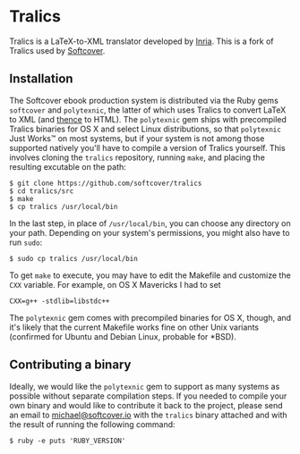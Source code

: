 # Tralics

Tralics is a LaTeX-to-XML translator developed by [Inria](http://en.wikipedia.org/wiki/French_Institute_for_Research_in_Computer_Science_and_Automation). This is a fork of Tralics used by [Softcover](http://softcover.io/).

## Installation

The Softcover ebook production system is distributed via the Ruby gems `softcover` and `polytexnic`, the latter of which uses Tralics to convert LaTeX to XML (and [thence](http://www.merriam-webster.com/dictionary/thence) to HTML). The `polytexnic` gem ships with precompiled Tralics binaries for OS X and select Linux distributions, so that `polytexnic` Just Works™ on most systems, but if your system is not among those supported natively you'll have to compile a version of Tralics yourself. This involves cloning the `tralics` repository, running `make`, and placing the resulting excutable on the path:

    $ git clone https://github.com/softcover/tralics
    $ cd tralics/src
    $ make
    $ cp tralics /usr/local/bin

In the last step, in place of `/usr/local/bin`, you can choose any directory on your path. Depending on your system's permissions, you might also have to run `sudo`:

    $ sudo cp tralics /usr/local/bin

To get `make` to execute, you may have to edit the Makefile and customize the `CXX` variable. For example, on OS X Mavericks I had to set

    CXX=g++ -stdlib=libstdc++

The `polytexnic` gem comes with precompiled binaries for OS X, though, and it's likely that the current Makefile works fine on other Unix variants (confirmed for Ubuntu and Debian Linux, probable for *BSD).


## Contributing a binary

Ideally, we would like the `polytexnic` gem to support as many systems as possible without separate compilation steps. If you needed to compile your own binary and would like to contribute it back to the project, please send an email to <michael@softcover.io> with the `tralics` binary attached and with the result of running the following command:

    $ ruby -e puts 'RUBY_VERSION'

